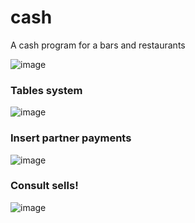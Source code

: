 # cash
A cash program for a bars and restaurants

![image](https://user-images.githubusercontent.com/19941550/54961024-68306400-4f5f-11e9-99c1-14d9b37412b2.png)

### Tables system

![image](https://user-images.githubusercontent.com/19941550/56685264-d76db500-66d1-11e9-84f6-e5b121d38eb3.png)

### Insert partner payments

![image](https://user-images.githubusercontent.com/19941550/56400573-e4635200-6254-11e9-8a91-4bc6447478da.png)

### Consult sells!

![image](https://user-images.githubusercontent.com/19941550/56685456-4a772b80-66d2-11e9-8179-5d86b19adf2c.png)
